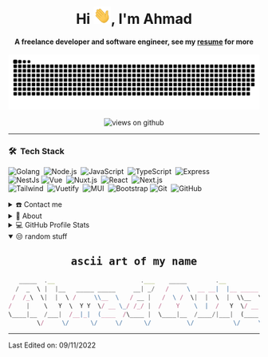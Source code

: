 <div align="center">
<h1 align="center">Hi <img width="35" src="https://github.com/1999AZZAR/1999AZZAR/blob/main/resources/img/waving.gif">, I'm Ahmad</h1>
<h4 align="center">A freelance developer and software engineer, see my <a href="https://resume.io/r/DWk9ap56us" target="_blank">resume</a> for more</h4>
</div>

<div align="center">
  <a href="https://aahmad.vercel.app/" target="_blank">
  <img src="https://github.com/1999AZZAR/1999AZZAR/blob/main/resources/img/grid-snake.svg"
       alt="snake" /></a>
</div>

<p align="center">
    <img src="https://komarev.com/ghpvc/?username=Ahmad940&label=Views&color=brightgreen&style=flat-square" alt="views on github" />
</p>

-----

### 🛠 &nbsp;Tech Stack

![Golang](https://img.shields.io/badge/-Golang-05122A?style=flat&logo=go)&nbsp;
![Node.js](https://img.shields.io/badge/-Node.js-05122A?style=flat&logo=node.js)&nbsp;
![JavaScript](https://img.shields.io/badge/-JavaScript-05122A?style=flat&logo=javascript)&nbsp;
![TypeScript](https://img.shields.io/badge/-Typescript-05122A?style=flat&logo=typescript)&nbsp;
![Express](https://img.shields.io/badge/-Express-05122A?style=flat&logo=express)&nbsp;\
![NestJs](https://img.shields.io/badge/-NestJs-05122A?style=flat&logo=nestjs&logoColor=e0234e)
![Vue](https://img.shields.io/badge/-Vue-05122A?style=flat&logo=vue.js)&nbsp;
![Nuxt.js](https://img.shields.io/badge/-Nuxt.js-05122A?style=flat&logo=nuxt.js)&nbsp;
![React](https://img.shields.io/badge/-React-05122A?style=flat&logo=react)&nbsp;
![Next.js](https://img.shields.io/badge/-Next.js-05122A?style=flat&logo=next.js)&nbsp;\
![Tailwind](https://img.shields.io/badge/-Tailwind-05122A?style=flat&logo=tailwindcss&logoColor=38bdf8)&nbsp;
![Vuetify](https://img.shields.io/badge/-Vuetify-05122A?style=flat&logo=vuetify&logoColor=41B883)&nbsp;
![MUI](https://img.shields.io/badge/-MUI-05122A?style=flat&logo=mui&logoColor=41B883)&nbsp;
![Bootstrap](https://img.shields.io/badge/-Bootstrap-05122A?style=flat&logo=bootstrap&logoColor=38bdf8)
![Git](https://img.shields.io/badge/-Git-05122A?style=flat&logo=git)&nbsp;
![GitHub](https://img.shields.io/badge/-GitHub-05122A?style=flat&logo=github)&nbsp;

<details>
  <summary>☎️ Contact me</summary>
<div>
  <samp>
    <h2 align="center">you can reach me on:</h2>
    <p align="center">
      <br/>
      <a href="https://www.linkedin.com/in/ultra001" target="blank"><img align="center"
         src="https://img.shields.io/badge/linkedin-%231DA1F2.svg?style=for-the-badge&logo=linkedin&logoColor=white"
         alt="azzar" height="30"/></a>
      <a href="https://github.com/Ahmad940/" target="blank"><img align="center"
         src="https://img.shields.io/badge/github-4267B2.svg?style=for-the-badge&logo=github&logoColor=white"
         alt="azzar" height="30"/></a>
      <a href="mailto:ahmadmuhammadmak5@gmail.com" target="blank"><img align="center"
         src="https://img.shields.io/badge/gmail-EA4335.svg?style=for-the-badge&logo=gmail&logoColor=white"
         alt="azzar" height="30"/></a>
       <a href="https://twitter.com/idle_pkg" target="blank"><img align="center"
         src="https://img.shields.io/badge/twitter-1DA1F2.svg?style=for-the-badge&logo=twitter&logoColor=white"
         alt="azzar" height="30"/></a>
    </p>
<!--   <p align="center"> -->
<!--       <a href="https://wa.me/+2349050273391" target="blank"><img align="center"
         src="https://img.shields.io/badge/whatsapp-4B7F1.svg?style=for-the-badge&logo=whatsapp&logoColor=white"
         alt="azzar" height="30"/></a> -->
<!--       <br> -->
<!--     </p> -->
  </samp>
</div>
</details>

<details>
  <summary>🧮 About</summary>
<div>
<samp>
<h2 align="center">About this Account</h2>
   <p align="center">
  <a href="https://github.com/Ahmad940/" target="blank"><img align="center" 
     src="https://komarev.com/ghpvc/?username=Ahmad940&style=for-the-badge&label=PROFILE+VIEWS" height="25"
     alt="views count" /></a>
  <a href="https://aahmad.vercel.app/"><img align="center" 
     src="https://img.shields.io/website?down_message=offline&style=for-the-badge&up_message=online&url=https%3A%2F%2F1999azzar.github.io%2F1999AZZAR%2F" height="25"
     alt="website" /></a>
  </p>
  <p align="center">
  <a href="https://www.codefactor.io/repository/github/1999azzar/1999azzar/overview/main"><img align="center"
     src="https://www.codefactor.io/repository/github/1999azzar/1999azzar/badge/main" height="25"
     alt="CodeFactor" /></a>
  <a href="github.com/1999AZZAR" target="blank"><img align="center" 
     src="https://github.com/1999AZZAR/1999AZZAR/actions/workflows/pages/pages-build-deployment/badge.svg" height="25"
     alt="page built"/></a>
  </p>
 <p align="center">
  <a href="#!" target="blank"><img align="center" 
     src="https://img.shields.io/github/license/Ahmad940/Ahmad940?color=purple&style=for-the-badge" height="25"
     alt="lisense" /></a>
  <a href="#!/"><img align="center"
     src="https://forthebadge.com/images/badges/works-on-my-machine.svg" height="25"
     alt="work on my machine" /></a>
 </p>
 </samp>
</div>
</details>
  
<details> 
  <summary>💻 GitHub Profile Stats</summary>
  <div>
  <samp>
    <h2 align="center"> Github stats </h2>
      <br/>
    <details open>
  <summary><h3>Languages</h3></summary>
            <p align="center">
        <a href="https://aahmad.vercel.app/">
          <img src="https://github-readme-stats.vercel.app/api/top-langs/?username=Ahmad940&langs_count=6&theme=gruvbox&layout=compact&hide_border=true"
          alt="Ahmad940 :: overall Top Langs " /></a>
      </p>
        <p align="center">
          <a href="https://aahmad.vercel.app/">
          <img width="45%" src="https://github-profile-summary-cards.vercel.app/api/cards/repos-per-language?username=Ahmad940&theme=gruvbox&layout=compact&hide_border=true"
          alt="Ahmad940 :: Top Langs by repo" />
          <img width="45%" src="https://github-profile-summary-cards.vercel.app/api/cards/most-commit-language?username=Ahmad940&theme=gruvbox&layout=compact&hide_border=true"
          alt="Ahmad940 :: Top Langs by commit" />
          </a>
        </p>
</details>
    <details open>
  <summary><h3>statistics</h3></summary>
        <p align="center">
          <a href="https://aahmad.vercel.app/">
          <img width="49.5%" src="https://github-readme-stats.vercel.app/api?username=Ahmad940&show_icons=true&theme=gruvbox&hide_border=true" />
          <img width="49.5%" src="https://github-readme-streak-stats.herokuapp.com/?user=Ahmad940&theme=gruvbox&hide_border=true" />
          </a>
       </p>
     <br>
     </samp>
  </div>    
 </details>
  
<details open>
  <summary>😒 random stuff</summary>
<div>
<samp>
<h2 align="center"> ascii art of my name </h2>
</samp>
</div>

```js
   _____  .__                        .___    _____        .__                                       .___
  /  _  \ |  |__   _____ _____     __| _/   /     \  __ __|  |__ _____    _____   _____ _____     __| _/
 /  /_\  \|  |  \ /     \\__  \   / __ |   /  \ /  \|  |  \  |  \\__  \  /     \ /     \\__  \   / __ | 
/    |    \   Y  \  Y Y  \/ __ \_/ /_/ |  /    Y    \  |  /   Y  \/ __ \|  Y Y  \  Y Y  \/ __ \_/ /_/ | 
\____|__  /___|  /__|_|  (____  /\____ |  \____|__  /____/|___|  (____  /__|_|  /__|_|  (____  /\____ | 
        \/     \/      \/     \/      \/          \/           \/     \/      \/      \/     \/      \/ 
```
</details>

-----
Last Edited on: 09/11/2022
